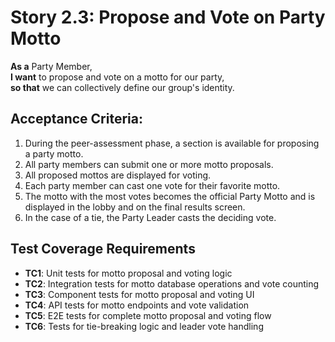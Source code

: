 # Story 2.3: Propose and Vote on Party Motto
**As a** Party Member,  
**I want** to propose and vote on a motto for our party,  
**so that** we can collectively define our group's identity.

## Acceptance Criteria:
1. During the peer-assessment phase, a section is available for proposing a party motto.
2. All party members can submit one or more motto proposals.
3. All proposed mottos are displayed for voting.
4. Each party member can cast one vote for their favorite motto.
5. The motto with the most votes becomes the official Party Motto and is displayed in the lobby and on the final results screen.
6. In the case of a tie, the Party Leader casts the deciding vote.

## Test Coverage Requirements
- **TC1**: Unit tests for motto proposal and voting logic
- **TC2**: Integration tests for motto database operations and vote counting
- **TC3**: Component tests for motto proposal and voting UI
- **TC4**: API tests for motto endpoints and vote validation
- **TC5**: E2E tests for complete motto proposal and voting flow
- **TC6**: Tests for tie-breaking logic and leader vote handling